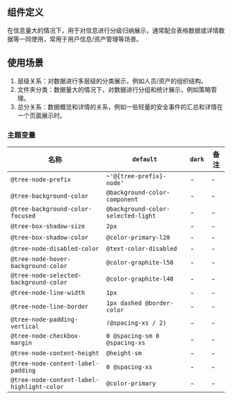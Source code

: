 ## 组件定义

在信息量大的情况下，用于对信息进行分级归纳展示，通常配合表格数据或详情数据等一同使用，常用于用户信息/资产管理等场景。

## 使用场景

1. 层级关系：对数据进行多层级的分类展示，例如人员/资产的组织结构。
2. 文件夹分类：数据量大的情况下，对数据进行分组和统计展示，例如策略管理。
3. 总分关系：数据概览和详情的关系，例如一些轻量的安全事件的汇总和详情在一个页面展示时。

### 主题变量

| 名称 | `default` | `dark` | 备注 |
| --- | --- | --- | --- |
| `@tree-node-prefix` | `~'@{tree-prefix}-node'` | - | - |
| `@tree-background-color` | `@background-color-component` | - | - |
| `@tree-background-color-focused` | `@background-color-selected-light` | - | - |
| `@tree-box-shadow-size` | `2px` | - | - |
| `@tree-box-shadow-color` | `@color-primary-l20` | - | - |
| `@tree-node-disabled-color` | `@text-color-disabled` | - | - |
| `@tree-node-hover-background-color` | `@color-graphite-l50` | - | - |
| `@tree-node-selected-background-color` | `@color-graphite-l40` | - | - |
| `@tree-node-line-width` | `1px` | - | - |
| `@tree-node-line-border` | `1px dashed @border-color` | - | - |
| `@tree-node-padding-vertical` | `(@spacing-xs / 2)` | - | - |
| `@tree-node-checkbox-margin` | `0 @spacing-sm 0 @spacing-xs` | - | - |
| `@tree-node-content-height` | `@height-sm` | - | - |
| `@tree-node-content-label-padding` | `0 @spacing-xs` | - | - |
| `@tree-node-content-label-highlight-color` | `@color-primary` | - | - |
